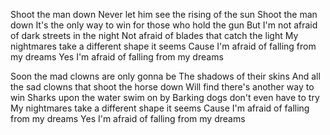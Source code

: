 Shoot the man down
Never let him see the rising of the sun
Shoot the man down
It's the only way to win for those who hold the gun
But I'm not afraid of dark streets in the night
Not afraid of blades that catch the light
My nightmares take a different shape it seems
Cause I'm afraid of falling from my dreams
Yes I'm afraid of falling from my dreams

Soon the mad clowns are only gonna be
The shadows of their skins
And all the sad clowns that shoot the horse down
Will find there's another way to win
Sharks upon the water swim on by
Barking dogs don't even have to try
My nightmares take a different shape it seems
Cause I'm afraid of falling from my dreams
Yes I'm afraid of falling from my dreams
